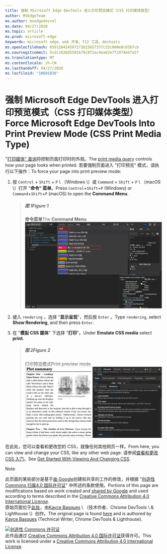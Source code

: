 ```yaml
---
title: 强制 Microsoft Edge DevTools 进入打印预览模式（CSS 打印媒体类型）
author: MSEdgeTeam
ms.author: msedgedevrel
ms.date: 04/27/2020
ms.topic: article
ms.prod: microsoft-edge
keywords: microsoft edge、web 开发、f12 工具、devtools
ms.openlocfilehash: 659120414597273b15657377c33c800e0c83b7cb
ms.sourcegitcommit: 5cdc1626d5581b79c0f2ac4ea62e7f1974ebfa57
ms.translationtype: MT
ms.contentlocale: zh-CN
ms.lasthandoff: 04/27/2020
ms.locfileid: "10601836"
---
```

<!-- Copyright Kayce Basques 

   Licensed under the Apache License, Version 2.0 (the "License");
   you may not use this file except in compliance with the License.
   You may obtain a copy of the License at

       https://www.apache.org/licenses/LICENSE-2.0

   Unless required by applicable law or agreed to in writing, software
   distributed under the License is distributed on an "AS IS" BASIS,
   WITHOUT WARRANTIES OR CONDITIONS OF ANY KIND, either express or implied.
   See the License for the specific language governing permissions and
   limitations under the License.  -->





# <span data-ttu-id="8a4f8-103">强制 Microsoft Edge DevTools 进入打印预览模式（CSS 打印媒体类型）</span><span class="sxs-lookup"><span data-stu-id="8a4f8-103">Force Microsoft Edge DevTools Into Print Preview Mode (CSS Print Media Type)</span></span>   



<span data-ttu-id="8a4f8-104">"[打印媒体" 查询][MDNUsingMediaQueries]将控制页面打印时的外观。</span><span class="sxs-lookup"><span data-stu-id="8a4f8-104">The [print media query][MDNUsingMediaQueries] controls how your page looks when printed.</span></span>  <span data-ttu-id="8a4f8-105">若要强制页面进入 "打印预览" 模式，请执行以下操作：</span><span class="sxs-lookup"><span data-stu-id="8a4f8-105">To force your page into print preview mode:</span></span>  

1.  <span data-ttu-id="8a4f8-106">按 `Control` + `Shift` + `P` \ （Windows \）或 `Command` + `Shift` + `P` \ （macOS \）打开 "**命令" 菜单**。</span><span class="sxs-lookup"><span data-stu-id="8a4f8-106">Press `Control`+`Shift`+`P` \(Windows\) or `Command`+`Shift`+`P` \(macOS\) to open the **Command Menu**.</span></span>  
    
    > ##### <span data-ttu-id="8a4f8-107">图 1</span><span class="sxs-lookup"><span data-stu-id="8a4f8-107">Figure 1</span></span>  
    > <span data-ttu-id="8a4f8-108">**命令菜单**</span><span class="sxs-lookup"><span data-stu-id="8a4f8-108">The **Command Menu**</span></span>  
    > ![命令菜单][ImageCommandMenu]  
    
1.  <span data-ttu-id="8a4f8-110">键入 `rendering` ，选择 "**显示呈现**"，然后按 `Enter` 。</span><span class="sxs-lookup"><span data-stu-id="8a4f8-110">Type `rendering`, select **Show Rendering**, and then press `Enter`.</span></span>  
1.  <span data-ttu-id="8a4f8-111">在 "**模拟 CSS 媒体**" 下选择 "**打印**"。</span><span class="sxs-lookup"><span data-stu-id="8a4f8-111">Under **Emulate CSS media** select **print**.</span></span>  
    
    > ##### <span data-ttu-id="8a4f8-112">图 2</span><span class="sxs-lookup"><span data-stu-id="8a4f8-112">Figure 2</span></span>  
    > <span data-ttu-id="8a4f8-113">打印预览模式</span><span class="sxs-lookup"><span data-stu-id="8a4f8-113">Print preview mode</span></span>  
    > ![打印预览模式][ImagePrintMode]  
    
<span data-ttu-id="8a4f8-115">在此处，您可以查看和更改您的 CSS，就像任何其他网页一样。</span><span class="sxs-lookup"><span data-stu-id="8a4f8-115">From here, you can view and change your CSS, like any other web page.</span></span>  <span data-ttu-id="8a4f8-116">请参阅[查看和更改 CSS 入门][DevToolsCSSGetStarted]。</span><span class="sxs-lookup"><span data-stu-id="8a4f8-116">See [Get Started With Viewing And Changing CSS][DevToolsCSSGetStarted].</span></span>  

 



<!-- image links -->  

[ImageCommandMenu]: /microsoft-edge/devtools-guide-chromium/media/css-console-command-menu-rendering.msft.png "图1：命令菜单"  
[ImagePrintMode]: /microsoft-edge/devtools-guide-chromium/media/css-elements-styles-qs-rendering-emulate-css-media-print.msft.png "图2：打印预览模式"  

<!-- links -->  

[MicrosoftEdgeDevTools]: /microsoft-edge/devtools-guide-chromium "Microsoft Edge （Chromium）开发人员工具"  
[DevToolsCSSGetStarted]: /microsoft-edge/devtools-guide-chromium/css/index "查看和更改 CSS 入门"  

[MDNUsingMediaQueries]: https://developer.mozilla.org/docs/Web/CSS/Media_Queries/Using_media_queries "使用媒体查询 |MDN"  

> [!NOTE]
> <span data-ttu-id="8a4f8-122">此页面的某些部分是基于[由 Google][GoogleSitePolicies]创建和共享的工作的修改，并根据 "[创造性 Commons 归属4.0 国际许可证][CCA4IL]" 中所述的条款使用。</span><span class="sxs-lookup"><span data-stu-id="8a4f8-122">Portions of this page are modifications based on work created and [shared by Google][GoogleSitePolicies] and used according to terms described in the [Creative Commons Attribution 4.0 International License][CCA4IL].</span></span>  
> <span data-ttu-id="8a4f8-123">原始页面位于[此处](https://developers.google.com/web/tools/chrome-devtools/css/print-preview)，由[Kayce Basques][KayceBasques] \ （技术作者、Chrome DevTools \ & Lighthouse \）创作。</span><span class="sxs-lookup"><span data-stu-id="8a4f8-123">The original page is found [here](https://developers.google.com/web/tools/chrome-devtools/css/print-preview) and is authored by [Kayce Basques][KayceBasques] \(Technical Writer, Chrome DevTools \& Lighthouse\).</span></span>  

[![创造性 Commons 许可证][CCby4Image]][CCA4IL]  
<span data-ttu-id="8a4f8-125">此作品通过 [Creative Commons Attribution 4.0 国际许可证][CCA4IL]获得许可。</span><span class="sxs-lookup"><span data-stu-id="8a4f8-125">This work is licensed under a [Creative Commons Attribution 4.0 International License][CCA4IL].</span></span>  

[CCA4IL]: https://creativecommons.org/licenses/by/4.0  
[CCby4Image]: https://i.creativecommons.org/l/by/4.0/88x31.png  
[GoogleSitePolicies]: https://developers.google.com/terms/site-policies  
[KayceBasques]: https://developers.google.com/web/resources/contributors/kaycebasques  
